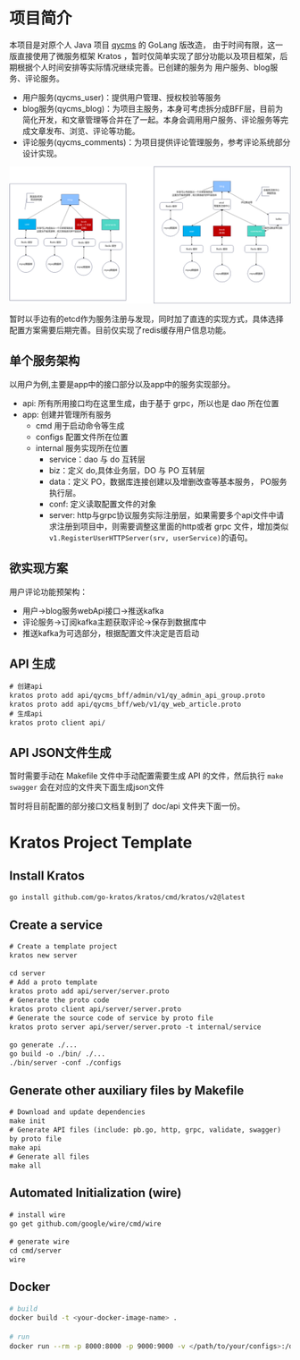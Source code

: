 # 项目简介

本项目是对原个人 Java 项目 [qycms](https://gitee.com/windcoder/qycms) 的 GoLang 版改造， 由于时间有限，这一版直接使用了微服务框架 Kratos ，暂时仅简单实现了部分功能以及项目框架，后期根据个人时间安排等实际情况继续完善。已创建的服务为 用户服务、blog服务、评论服务。
- 用户服务(qycms_user)：提供用户管理、授权校验等服务
- blog服务(qycms_blog)：为项目主服务，本身可考虑拆分成BFF层，目前为简化开发，和文章管理等合并在了一起。本身会调用用户服务、评论服务等完成文章发布、浏览、评论等功能。
- 评论服务(qycms_comments)：为项目提供评论管理服务，参考评论系统部分设计实现。

![项目架构预设](./doc/images/blog.png)

暂时以手边有的etcd作为服务注册与发现，同时加了直连的实现方式，具体选择配置方案需要后期完善。目前仅实现了redis缓存用户信息功能。

## 单个服务架构

以用户为例,主要是app中的接口部分以及app中的服务实现部分。
- api: 所有所用接口均在这里生成，由于基于 grpc，所以也是 dao 所在位置
- app: 创建并管理所有服务
    - cmd 用于启动命令等生成
    - configs 配置文件所在位置
    - internal 服务实现所在位置
        - service：dao 与 do 互转层
        - biz：定义 do,具体业务层，DO 与 PO 互转层
        - data：定义 PO，数据库连接创建以及增删改查等基本服务， PO服务执行层。
        - conf: 定义读取配置文件的对象
        - server: http与grpc协议服务实际注册层，如果需要多个api文件中请求注册到项目中，则需要调整这里面的http或者 grpc 文件，增加类似 `v1.RegisterUserHTTPServer(srv, userService)`的语句。

## 欲实现方案
用户评论功能预架构：
- 用户->blog服务webApi接口->推送kafka
- 评论服务->订阅kafka主题获取评论->保存到数据库中
- 推送kafka为可选部分，根据配置文件决定是否启动
## API 生成
```shell
# 创建api
kratos proto add api/qycms_bff/admin/v1/qy_admin_api_group.proto
kratos proto add api/qycms_bff/web/v1/qy_web_article.proto
# 生成api
kratos proto client api/
```
## API JSON文件生成

暂时需要手动在 Makefile 文件中手动配置需要生成 API 的文件，然后执行 `make swagger` 会在对应的文件夹下面生成json文件

暂时将目前配置的部分接口文档复制到了 doc/api 文件夹下面一份。

# Kratos Project Template

## Install Kratos
```
go install github.com/go-kratos/kratos/cmd/kratos/v2@latest
```
## Create a service
```
# Create a template project
kratos new server

cd server
# Add a proto template
kratos proto add api/server/server.proto
# Generate the proto code
kratos proto client api/server/server.proto
# Generate the source code of service by proto file
kratos proto server api/server/server.proto -t internal/service

go generate ./...
go build -o ./bin/ ./...
./bin/server -conf ./configs
```
## Generate other auxiliary files by Makefile
```
# Download and update dependencies
make init
# Generate API files (include: pb.go, http, grpc, validate, swagger) by proto file
make api
# Generate all files
make all
```
## Automated Initialization (wire)
```
# install wire
go get github.com/google/wire/cmd/wire

# generate wire
cd cmd/server
wire
```

## Docker
```bash
# build
docker build -t <your-docker-image-name> .

# run
docker run --rm -p 8000:8000 -p 9000:9000 -v </path/to/your/configs>:/data/conf <your-docker-image-name>
```

